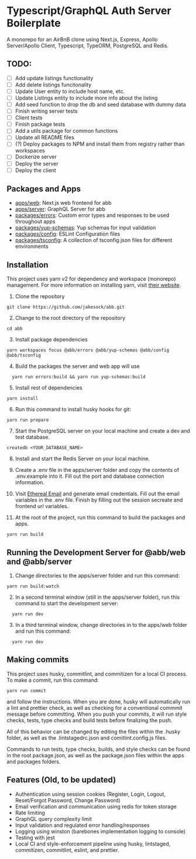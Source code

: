 # Typescript/GraphQL Auth Server Boilerplate

A monorepo for an AirBnB clone using Next.js, Express, Apollo Server/Apollo Client, Typescript, TypeORM, PostgreSQL and Redis.

## TODO:

- [ ] Add update listings functionality
- [ ] Add delete listings funcitonality
- [ ] Update User entity to include host name, etc.
- [ ] Update Listings entity to include more info about the listing
- [ ] Add seed function to drop the db and seed database with dummy data
- [ ] Finish writing server tests
- [ ] Client tests
- [ ] Finish package tests
- [ ] Add a utils package for common functions
- [ ] Update all README files
- [ ] (?) Deploy packages to NPM and install them from registry rather than workspaces
- [ ] Dockerize server
- [ ] Deploy the server
- [ ] Deploy the client

## Packages and Apps

- [apps/web](https://github.com/jakesock/abb/tree/main/apps/server#readme): Next.js web frontend for abb
- [apps/server](https://github.com/jakesock/abb/tree/main/apps/server#readme): GraphQL Server for abb
- [packages/errors](https://github.com/jakesock/abb/tree/main/packages/errors#readme): Custom error types and responses to be used throughout apps
- [packages/yup-schemas](https://github.com/jakesock/abb/tree/main/packages/yup-schemas#readme): Yup schemas for input validation
- [packages/config](https://github.com/jakesock/abb/tree/main/packages/config#readme): ESLint Configuration files
- [packages/tsconfig](https://github.com/jakesock/abb/tree/main/packages/tsconfig#readme): A collection of tsconfig.json files for different environments

## Installation

This project uses yarn v2 for dependency and workspace (monorepo) management. For more information on installing yarn, visit [their website](https://yarnpkg.com/getting-started/install).

1. Clone the repository

```
git clone https://github.com/jakesock/abb.git
```

2. Change to the root directory of the repository

```
cd abb
```

3. Install package dependencies

```
yarn workspaces focus @abb/errors @abb/yup-schemas @abb/config @abb/tsconfig
```

4. Build the packages the server and web app will use

```
  yarn run errors:build && yarn run yup-schemas:build
```

5. Install rest of dependencies

```
yarn install
```

6. Run this command to install husky hooks for git:

```
yarn run prepare
```

7. Start the PostgreSQL server on your local machine and create a dev and test database.

```
createdb <YOUR_DATABASE_NAME>
```

8. Install and start the Redis Server on your local machine.

9. Create a .env file in the apps/server folder and copy the contents of .env.example into it. Fill out the port and database connection information.

10. Visit [Ethereal Email](https://ethereal.email) and generate email credentials. Fill out the email variables in the .env file. Finish by filling out the session secreate and frontend url variables.

11. At the root of the project, run this command to build the packages and apps.

```
yarn run build
```

## Running the Development Server for @abb/web and @abb/server

1. Change directories to the apps/server folder and run this command:

```
yarn run build:watch
```

2. In a second terminal window (still in the apps/server folder), run this command to start the development server:

```
  yarn run dev
```

3. In a third terminal window, change directories in to the apps/web folder and run this command:

```
  yarn run dev
```

## Making commits

This project uses husky, commitlint, and commitizen for a local CI process. To make a commit, run this command:

```
yarn run commit
```

and follow the instructions. When you are done, husky will automatically run a lint and prettier check, as well as checking for a conventional commmit message before committing. When you push your commits, it will run style checks, tests, type checks and build tests before finalizing the push.

All of this behavior can be changed by editing the files within the .husky folder, as well as the .lintstagedrc.json and comitlint.config.js files.

Commands to run tests, type checks, builds, and style checks can be found in the root package.json, as well as the package.json files within the apps and packages folders.

## Features (Old, to be updated)

- Authentication using session cookies (Register, Login, Logout, Reset/Forgot Password, Change Password)
- Email verification and communication using redis for token storage
- Rate limiting
- GraphQL query complexity limit
- Input validation and regulated error handling/responses
- Logging using winston (barebones implementation logging to console)
- Testing with jest
- Local CI and style-enforcement pipeline using husky, lintstaged, commitizen, commitlint, eslint, and prettier.
